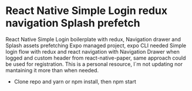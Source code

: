 # React Native Simple Login redux navigation Splash prefetch
React Native Simple Login boilerplate with redux, Navigation drawer and Splash assets prefetching
Expo managed project, expo CLI needed
Simple login flow with redux and react navigation with Navigation Drawer when logged and custom header from react-native-paper, same approach could be used for registration.
This is a personal resource, I´m not updating nor mantaining it more than when needed.
- Clone repo and yarn or npm install, then npm start
